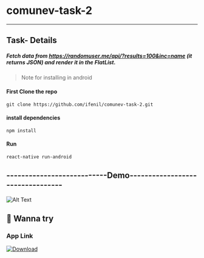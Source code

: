 # comunev-task-2
-----------------------------------------------------------------------------
## Task- Details
##### Fetch data from https://randomuser.me/api/?results=100&inc=name (it returns JSON) and render it in the FlatList.

> Note for installing in android
#### First Clone the repo
```
git clone https://github.com/ifenil/comunev-task-2.git
```
#### install dependencies
```
npm install
```
#### Run 
```
react-native run-android
```


## ---------------------------Demo---------------------------------

![Alt Text](https://s3.gifyu.com/images/ezgif.com-gif-makere0f4131e86030cbc.gif)


## 🥱 Wanna try
### App Link
[![Download](https://freeiconshop.com/wp-content/uploads/edd/download-flat.png)](https://github.com/ifenil/comunev-task-2/raw/68e4bf7a77eb889ec9a78e41a8ec9eae84901549/android/app/build/outputs/apk/release/app-release.apk)
